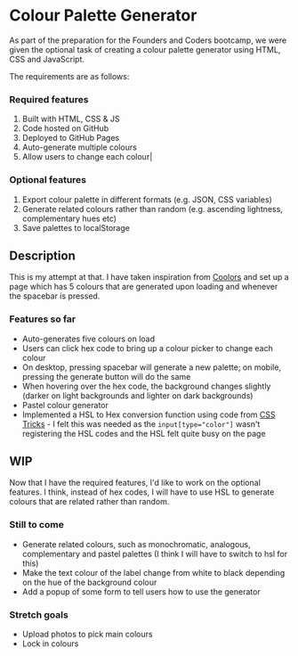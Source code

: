 # Colour Palette Generator

As part of the preparation for the Founders and Coders bootcamp, we were given the optional task of creating a colour palette generator using HTML, CSS and JavaScript.

The requirements are as follows:

### Required features 
1. Built with HTML, CSS & JS
1. Code hosted on GitHub
1. Deployed to GitHub Pages
1. Auto-generate multiple colours
1. Allow users to change each colour|

### Optional features 
1. Export colour palette in different formats (e.g. JSON, CSS variables)
1. Generate related colours rather than random (e.g. ascending lightness, complementary hues etc)
1. Save palettes to localStorage

## Description

This is my attempt at that. I have taken inspiration from [Coolors](https://coolors.co/) and set up a page which has 5 colours that are generated upon loading and whenever the spacebar is pressed.

### Features so far

- Auto-generates five colours on load
- Users can click hex code to bring up a colour picker to change each colour
- On desktop, pressing spacebar will generate a new palette; on mobile, pressing the generate button will do the same
- When hovering over the hex code, the background changes slightly (darker on light backgrounds and lighter on dark backgrounds)
- Pastel colour generator
- Implemented a HSL to Hex conversion function using code from [CSS Tricks](https://css-tricks.com/converting-color-spaces-in-javascript/#aa-hsl-to-rgb) - I felt this was needed as the `input[type="color"]` wasn't registering the HSL codes and the HSL felt quite busy on the page

## WIP

Now that I have the required features, I'd like to work on the optional features. I think, instead of hex codes, I will have to use HSL to generate colours that are related rather than random.

### Still to come

- Generate related colours, such as monochromatic, analogous, complementary and pastel palettes (I think I will have to switch to hsl for this)
- Make the text colour of the label change from white to black depending on the hue of the background colour
- Add a popup of some form to tell users how to use the generator

### Stretch goals

- Upload photos to pick main colours
- Lock in colours